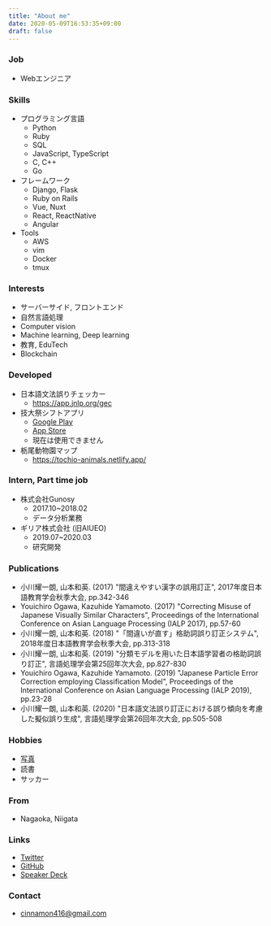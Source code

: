 ```yaml
---
title: "About me"
date: 2020-05-09T16:53:35+09:00
draft: false
---
```


### Job
- Webエンジニア


### Skills

- プログラミング言語
  - Python
  - Ruby
  - SQL
  - JavaScript, TypeScript
  - C, C++
  - Go
- フレームワーク
  - Django, Flask
  - Ruby on Rails
  - Vue, Nuxt
  - React, ReactNative
  - Angular
- Tools
  - AWS
  - vim
  - Docker
  - tmux


### Interests

- サーバーサイド, フロントエンド
- 自然言語処理
- Computer vision
- Machine learning, Deep learning
- 教育, EduTech
- Blockchain


### Developed
- 日本語文法誤りチェッカー
  - https://app.jnlp.org/gec
- 技大祭シフトアプリ
  - [Google Play](https://play.google.com/store/apps/details?id=net.nutfes.nutfes_shift_app&hl=ja)
  - [App Store](https://apps.apple.com/jp/app/技大祭シフトアプリ/id1476829958)
  - 現在は使用できません
- 栃尾動物園マップ
  - https://tochio-animals.netlify.app/


### Intern, Part time job
- 株式会社Gunosy
  - 2017.10~2018.02
  - データ分析業務
- ギリア株式会社 (旧AIUEO)
  - 2019.07~2020.03
  - 研究開発


### Publications

- 小川耀一朗, 山本和英. (2017) "間違えやすい漢字の誤用訂正", 2017年度日本語教育学会秋季大会, pp.342-346
- Youichiro Ogawa, Kazuhide Yamamoto. (2017) "Correcting Misuse of Japanese Visually Similar Characters", Proceedings of the International Conference on Asian Language Processing (IALP 2017), pp.57-60
- 小川耀一朗, 山本和英. (2018) "「間違いが直す」格助詞誤り訂正システム", 2018年度日本語教育学会秋季大会, pp.313-318
- 小川耀一朗, 山本和英. (2019) "分類モデルを用いた日本語学習者の格助詞誤り訂正", 言語処理学会第25回年次大会, pp.827-830
- Youichiro Ogawa, Kazuhide Yamamoto. (2019) "Japanese Particle Error Correction employing Classification Model", Proceedings of the International Conference on Asian Language Processing (IALP 2019), pp.23-28
- 小川耀一朗, 山本和英. (2020) "日本語文法誤り訂正における誤り傾向を考慮した擬似誤り生成", 言語処理学会第26回年次大会, pp.505-508


### Hobbies
- [写真](https://youichiro.work/photos)
- 読書
- サッカー


### From
- Nagaoka, Niigata


### Links
- [Twitter](https://twitter.com/cinnamon_416)
- [GitHub](https://github.com/youichiro)
- [Speaker Deck](https://speakerdeck.com/youichiro/)


### Contact
- cinnamon416@gmail.com
